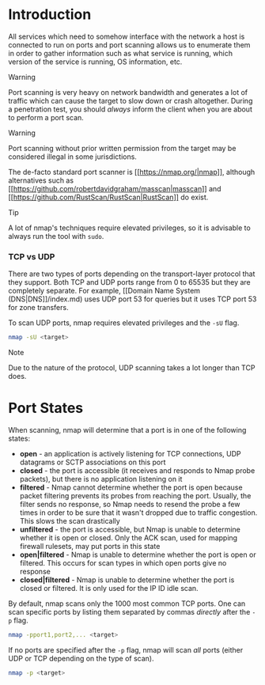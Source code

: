 # Introduction

All services which need to somehow interface with the network a host is connected to run on ports and port scanning allows us to enumerate them in order to gather information such as what service is running, which version of the service is running, OS information, etc.

>[!WARNING]
>
>Port scanning is very heavy on network bandwidth and generates a lot of traffic which can cause the target to slow down or crash altogether. During a penetration test, you should *always* inform the client when you are about to perform a port scan.
>

>[!WARNING]
>
>Port scanning without prior written permission from the target may be considered illegal in some jurisdictions.
>

The de-facto standard port scanner is [[https://nmap.org/|nmap]], although alternatives such as [[https://github.com/robertdavidgraham/masscan|masscan]] and [[https://github.com/RustScan/RustScan|RustScan]] do exist.

>[!TIP]
>
>A lot of nmap's techniques require elevated privileges, so it is advisable to always run the tool with `sudo`.
>

### TCP vs UDP

There are two types of ports depending on the transport-layer protocol that they support. Both TCP and UDP ports range from 0 to 65535 but they are completely separate. For example, [[Domain Name System (DNS|DNS]]/index.md) uses UDP port 53 for queries but it uses TCP port 53 for zone transfers.

To scan UDP ports, nmap requires elevated privileges and the `-sU` flag.

```bash
nmap -sU <target>
```

>[!NOTE]
>
>Due to the nature of the protocol, UDP scanning takes a lot longer than TCP does.
>

# Port States

When scanning, nmap will determine that a port is in one of the following states:

- **open** - an application is actively listening for TCP connections, UDP datagrams or SCTP associations on this port
- **closed** -  the port is accessible (it receives and responds to Nmap probe packets), but there is no application listening on it
- **filtered** - Nmap cannot determine whether the port is open because packet filtering prevents its probes from reaching the port. Usually, the filter sends no response, so Nmap needs to resend the probe a few times in order to be sure that it wasn't dropped due to traffic congestion. This slows the scan drastically
- **unfiltered** - the port is accessible, but Nmap is unable to determine whether it is open or closed. Only the ACK scan, used for mapping firewall rulesets, may put ports in this state
- **open|filtered** - Nmap is unable to determine whether the port is open or filtered. This occurs for scan types in which open ports give no response
- **closed|filtered** - Nmap is unable to determine whether the port is closed or filtered. It is only used for the IP ID idle scan.

By default, nmap scans only the 1000 most common TCP ports. One can scan specific ports by listing them separated by commas *directly* after the `-p` flag.

```bash
nmap -pport1,port2,... <target>
```

If no ports are specified after the `-p` flag, nmap will scan *all* ports (either UDP or TCP depending on the type of scan).

```bash
nmap -p <target>
```